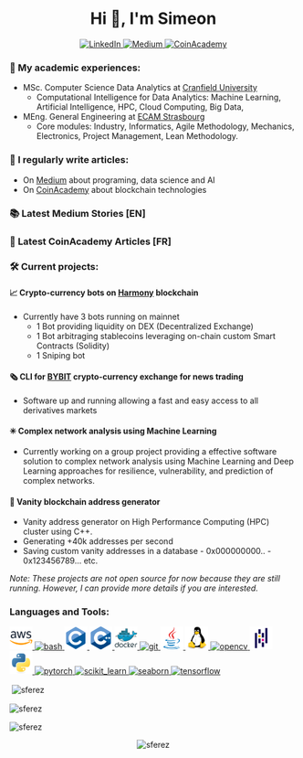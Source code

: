 <h1 align="center">Hi 👋, I'm Simeon</h1>
<p align="center">
  <a href="https://www.linkedin.com/in/simeon-ferez/?locale=en_US" target="_blank">
    <img src="https://img.shields.io/badge/linkedin-%230077B5.svg?&style=for-the-badge&logo=linkedin&logoColor=white&color=071A2C" alt="LinkedIn"/>
  </a>
  <a href="https://medium.com/@simeon.ferez" target="_blank">
    <img src="https://img.shields.io/badge/medium-%2312100E.svg?&style=for-the-badge&logo=medium&logoColor=white&color=071A2C" alt="Medium"/>
  </a>
    <a href="https://coinacademy.fr/author/sfrzs" target="_blank">
    <img src="https://img.shields.io/badge/CoinAcademy-%2312100E.svg?&style=for-the-badge&logoColor=white&color=071A2C" alt="CoinAcademy"/>
  </a>
</p>

### 📄 My academic experiences:
  - MSc. Computer Science Data Analytics at [Cranfield University](https://www.cranfield.ac.uk/courses/taught/computational-intelligence-for-data-analytics)
    - Computational Intelligence for Data Analytics: Machine Learning, Artificial Intelligence, HPC, Cloud Computing, Big Data, 
  - MEng. General Engineering at [ECAM Strasbourg](https://icam-strasbourg.eu/en/)
    - Core modules: Industry, Informatics, Agile Methodology, Mechanics, Electronics, Project Management, Lean Methodology.

### 📝 I regularly write articles:
  - On [Medium](https://medium.com/@simeon.ferez) about programing, data science and AI
  - On [CoinAcademy](https://coinacademy.fr/author/sfrzs/) about blockchain technologies

### 📚 Latest Medium Stories [EN]
<!-- MEDIUM-STORY-LIST:START -->
<!-- MEDIUM-STORY-LIST:END -->

### 📰 Latest CoinAcademy Articles [FR]
<!-- COINACADEMY-STORY-LIST:START -->
<!-- COINACADEMY-STORY-LIST:END -->

### 🛠️ Current projects:

#### 📈 Crypto-currency bots on [Harmony](https://harmony.one/) blockchain
  - Currently have 3 bots running on mainnet
    - 1 Bot providing liquidity on DEX (Decentralized Exchange)
    - 1 Bot arbitraging stablecoins leveraging on-chain custom Smart Contracts (Solidity)
    - 1 Sniping bot

#### 🗞️ CLI for [BYBIT](https://www.bybit.com/) crypto-currency exchange for news trading
  - Software up and running allowing a fast and easy access to all derivatives markets

#### ✳︎ Complex network analysis using Machine Learning
  - Currently working on a group project providing a effective software solution to complex network analysis using Machine Learning and Deep Learning approaches for resilience, vulnerability, and prediction of complex networks.

#### 🔑 Vanity blockchain address generator
  - Vanity address generator on High Performance Computing (HPC) cluster using C++.
  - Generating +40k addresses per second
  - Saving custom vanity addresses in a database - 0x000000000.. - 0x123456789... etc.

_Note: These projects are not open source for now because they are still running. However, I can provide more details if you are interested._

<h3 align="left">Languages and Tools:</h3>
<p align="left"> <a href="https://aws.amazon.com" target="_blank" rel="noreferrer"> <img src="https://raw.githubusercontent.com/devicons/devicon/master/icons/amazonwebservices/amazonwebservices-original-wordmark.svg" alt="aws" width="40" height="40"/> </a> <a href="https://www.gnu.org/software/bash/" target="_blank" rel="noreferrer"> <img src="https://www.vectorlogo.zone/logos/gnu_bash/gnu_bash-icon.svg" alt="bash" width="40" height="40"/> </a> <a href="https://www.cprogramming.com/" target="_blank" rel="noreferrer"> <img src="https://raw.githubusercontent.com/devicons/devicon/master/icons/c/c-original.svg" alt="c" width="40" height="40"/> </a> <a href="https://www.w3schools.com/cpp/" target="_blank" rel="noreferrer"> <img src="https://raw.githubusercontent.com/devicons/devicon/master/icons/cplusplus/cplusplus-original.svg" alt="cplusplus" width="40" height="40"/> </a> <a href="https://www.docker.com/" target="_blank" rel="noreferrer"> <img src="https://raw.githubusercontent.com/devicons/devicon/master/icons/docker/docker-original-wordmark.svg" alt="docker" width="40" height="40"/> </a> <a href="https://git-scm.com/" target="_blank" rel="noreferrer"> <img src="https://www.vectorlogo.zone/logos/git-scm/git-scm-icon.svg" alt="git" width="40" height="40"/> </a> <a href="https://www.java.com" target="_blank" rel="noreferrer"> <img src="https://raw.githubusercontent.com/devicons/devicon/master/icons/java/java-original.svg" alt="java" width="40" height="40"/> </a> <a href="https://www.linux.org/" target="_blank" rel="noreferrer"> <img src="https://raw.githubusercontent.com/devicons/devicon/master/icons/linux/linux-original.svg" alt="linux" width="40" height="40"/> </a> <a href="https://opencv.org/" target="_blank" rel="noreferrer"> <img src="https://www.vectorlogo.zone/logos/opencv/opencv-icon.svg" alt="opencv" width="40" height="40"/> </a> <a href="https://pandas.pydata.org/" target="_blank" rel="noreferrer"> <img src="https://raw.githubusercontent.com/devicons/devicon/2ae2a900d2f041da66e950e4d48052658d850630/icons/pandas/pandas-original.svg" alt="pandas" width="40" height="40"/> </a> <a href="https://www.python.org" target="_blank" rel="noreferrer"> <img src="https://raw.githubusercontent.com/devicons/devicon/master/icons/python/python-original.svg" alt="python" width="40" height="40"/> </a> <a href="https://pytorch.org/" target="_blank" rel="noreferrer"> <img src="https://www.vectorlogo.zone/logos/pytorch/pytorch-icon.svg" alt="pytorch" width="40" height="40"/> </a> <a href="https://scikit-learn.org/" target="_blank" rel="noreferrer"> <img src="https://upload.wikimedia.org/wikipedia/commons/0/05/Scikit_learn_logo_small.svg" alt="scikit_learn" width="40" height="40"/> </a> <a href="https://seaborn.pydata.org/" target="_blank" rel="noreferrer"> <img src="https://seaborn.pydata.org/_images/logo-mark-lightbg.svg" alt="seaborn" width="40" height="40"/> </a> <a href="https://www.tensorflow.org" target="_blank" rel="noreferrer"> <img src="https://www.vectorlogo.zone/logos/tensorflow/tensorflow-icon.svg" alt="tensorflow" width="40" height="40"/> </a> </p>

<p>&nbsp;<img align="center" src="https://github-readme-stats.vercel.app/api?username=sferez&show_icons=true&locale=en&count_private=true" alt="sferez" /></p>

<p><img align="center" src="https://github-readme-streak-stats.herokuapp.com/?user=sferez&" alt="sferez" /></p>
<p><img align="center" src="https://github-readme-stats.vercel.app/api/top-langs?username=sferez&show_icons=true&locale=en&layout=compact&hide_progress=true" alt="sferez" /></p>

<p align="center"> <img src="https://komarev.com/ghpvc/?username=sferez&label=Profile%20views&color=0e75b6&style=flat" alt="sferez" /> </p>
